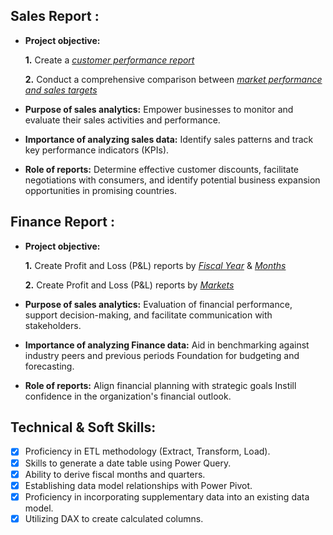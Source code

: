 ## Sales Report :


- **Project objective:** 

    **1.** Create a _[customer performance report](https://github.com/Shruti100-Hub/Excel-Sales_Analytic/blob/main/Customer%20Performance%20Report.pdf)_ 

    **2.** Conduct a comprehensive comparison between _[market performance and sales targets](https://github.com/Shruti100-Hub/Excel-Sales_Analytic/blob/main/Customer%20Performance%20Report.pdf)_

- **Purpose of sales analytics:** Empower businesses to monitor and evaluate their sales activities and performance.

- **Importance of analyzing sales data:** Identify sales patterns and track key performance indicators (KPIs).

- **Role of reports:** Determine effective customer discounts, facilitate negotiations with consumers, and identify potential business expansion opportunities in promising countries.


## Finance Report :

- **Project objective:** 

    **1.** Create Profit and Loss (P&L) reports by _[Fiscal Year](https://github.com/Shruti100-Hub/Excel-Sales_Analytics/blob/main/P%26L%20Statement%20by%20Fiscal%20Year.pdf)_ & _[Months](https://github.com/Shruti100-Hub/Excel-Sales_Analytic/blob/main/P%26L%20Statement%20by%20Months.pdf)_ 

   **2.** Create Profit and Loss (P&L) reports by _[Markets](https://github.com/Shruti100-Hub/Excel-Sales_Analytic/blob/main/P%26L%20Statement%20by%20Markets.pdf)_

- **Purpose of sales analytics:** Evaluation of financial performance, support decision-making, and facilitate communication with stakeholders.

- **Importance of analyzing Finance data:** Aid in benchmarking against industry peers and previous periods Foundation for budgeting and forecasting.

- **Role of reports:** Align financial planning with strategic goals Instill confidence in the organization's financial outlook.


## Technical & Soft Skills:
- [x]	Proficiency in ETL methodology (Extract, Transform, Load).
- [x]	Skills to generate a date table using Power Query.
- [x]	Ability to derive fiscal months and quarters.
- [x]	Establishing data model relationships with Power Pivot.
- [x]	Proficiency in incorporating supplementary data into an existing data model.
- [x]	Utilizing DAX to create calculated columns.
